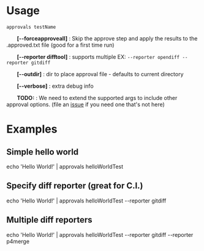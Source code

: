 # Usage

`approvals testName`

&nbsp;&nbsp;&nbsp;&nbsp;&nbsp;&nbsp;  **[--forceapproveall]**   : Skip the approve step and apply the results to the .approved.txt file (good for a first time run)

&nbsp;&nbsp;&nbsp;&nbsp;&nbsp;&nbsp;  **[--reporter difftool]** : supports multiple EX: `--reporter opendiff --reporter gitdiff`

&nbsp;&nbsp;&nbsp;&nbsp;&nbsp;&nbsp;  **[--outdir]**      : dir to place approval file - defaults to current directory

&nbsp;&nbsp;&nbsp;&nbsp;&nbsp;&nbsp;  **[--verbose]**       : extra debug info

&nbsp;&nbsp;&nbsp;&nbsp;&nbsp;&nbsp;  **TODO:**         : We need to extend the supported args to include other approval options. (file an [issue](https://github.com/approvals/Approvals.NodeJS/issues) if you need one that's not here)

# Examples

## Simple hello world

  echo 'Hello World!' | approvals helloWorldTest

## Specify diff reporter (great for C.I.)

  echo 'Hello World!' | approvals helloWorldTest --reporter gitdiff

## Multiple diff reporters

  echo 'Hello World!' | approvals helloWorldTest --reporter gitdiff --reporter p4merge
